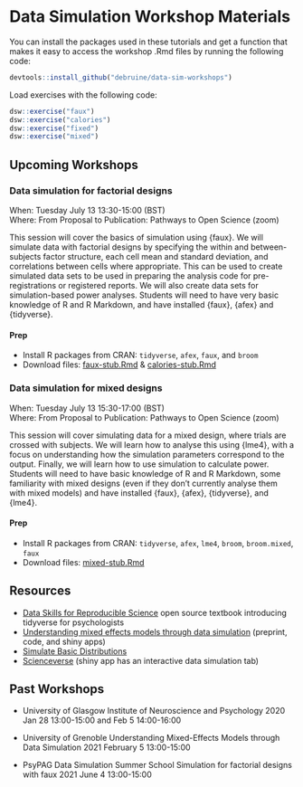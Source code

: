 
# Data Simulation Workshop Materials

You can install the packages used in these tutorials and get a function
that makes it easy to access the workshop .Rmd files by running the
following code:

``` r
devtools::install_github("debruine/data-sim-workshops")
```

Load exercises with the following code:

``` r
dsw::exercise("faux")
dsw::exercise("calories")
dsw::exercise("fixed")
dsw::exercise("mixed")
```

## Upcoming Workshops

### Data simulation for factorial designs

When: Tuesday July 13 13:30-15:00 (BST)  
Where: From Proposal to Publication: Pathways to Open Science (zoom)

This session will cover the basics of simulation using {faux}. We will
simulate data with factorial designs by specifying the within and
between-subjects factor structure, each cell mean and standard
deviation, and correlations between cells where appropriate. This can be
used to create simulated data sets to be used in preparing the analysis
code for pre-registrations or registered reports. We will also create
data sets for simulation-based power analyses. Students will need to
have very basic knowledge of R and R Markdown, and have installed
{faux}, {afex} and {tidyverse}.

#### Prep

-   Install R packages from CRAN: `tidyverse`, `afex`, `faux`, and
    `broom`
-   Download files:
    [faux-stub.Rmd](https://raw.githubusercontent.com/debruine/data-sim-workshops/master/inst/stubs/faux-stub.Rmd)
    &
    [calories-stub.Rmd](https://raw.githubusercontent.com/debruine/data-sim-workshops/master/inst/stubs/calories-stub.Rmd)

### Data simulation for mixed designs

When: Tuesday July 13 15:30-17:00 (BST)  
Where: From Proposal to Publication: Pathways to Open Science (zoom)

This session will cover simulating data for a mixed design, where trials
are crossed with subjects. We will learn how to analyse this using
{lme4}, with a focus on understanding how the simulation parameters
correspond to the output. Finally, we will learn how to use simulation
to calculate power. Students will need to have basic knowledge of R and
R Markdown, some familiarity with mixed designs (even if they don’t
currently analyse them with mixed models) and have installed {faux},
{afex}, {tidyverse}, and {lme4}.

#### Prep

-   Install R packages from CRAN: `tidyverse`, `afex`, `lme4`, `broom`,
    `broom.mixed`, `faux`
-   Download files:
    [mixed-stub.Rmd](https://raw.githubusercontent.com/debruine/data-sim-workshops/master/inst/stubs/mixed-stub.Rmd)

## Resources

-   [Data Skills for Reproducible
    Science](https://psyteachr.github.io/msc-data-skills/) open source
    textbook introducing tidyverse for psychologists
-   [Understanding mixed effects models through data
    simulation](https://osf.io/3cz2e/) (preprint, code, and shiny apps)
-   [Simulate Basic
    Distributions](https://shiny.psy.gla.ac.uk/debruine/simulate/)
-   [Scienceverse](http://shiny.ieis.tue.nl/scienceverse/) (shiny app
    has an interactive data simulation tab)

## Past Workshops

-   University of Glasgow Institute of Neuroscience and Psychology 2020
    Jan 28 13:00-15:00 and Feb 5 14:00-16:00

-   University of Grenoble Understanding Mixed-Effects Models through
    Data Simulation 2021 February 5 13:00-15:00

-   PsyPAG Data Simulation Summer School Simulation for factorial
    designs with faux 2021 June 4 13:00-15:00
